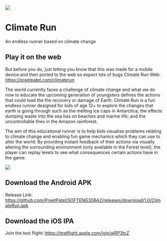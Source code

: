 ![](https://i.imgur.com/VR4lOjp.png)
# Climate Run
An endless runner based on climate change

## Play it on the web
But before you do, just letting you know that this was made for a mobile device and then ported to the web so expect lots of bugs
Climate Run Web: https://preetpatel.com/climaterun

The world currently faces a challenge of climate change and what we do now to educate the upcoming generation of youngsters defines the actions that could lead the the recovery or damage of Earth.
Climate Run is a fun endless runner designed for kids of age 12+ to explore the changes that earth is going through such as the melting ice caps in Antarctica; the effects dumping waste into the sea has on beaches and marine life; and the uncontrollable fires in the Amazon rainforest.

The aim of this educational runner is to help kids visualise problems relating to climate change and enabling fun game mechanics which they can use to alter the world. By providing instant feedback of their actions via visually altering the surrounding environment (only available in the Forest level), the player can replay levels to see what consequences certain actions have in the game.

![](main.gif)

## Download the Android APK
Release Link: https://github.com/PreetPatel/SOFTENG306A2/releases/download/1.0/ClimateRun.apk

## Download the iOS IPA
Join the test flight: https://testflight.apple.com/join/ajRP3tcZ
